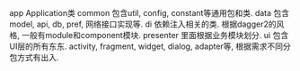 app
    Application类
common
    包含util, config, constant等通用包和类.
data
    包含model, api, db, pref, 网络接口实现等.
di
    依赖注入相关的类.
    根据dagger2的风格, 一般有module和component模块.
presenter
    里面根据业务模块划分.
ui
    包含UI层的所有东东. activity, fragment, widget, dialog, adapter等, 根据需求不同分包方式有出入.
